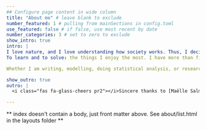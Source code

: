 ```yaml
---
## Configure page content in wide column
title: "About me" # leave blank to exclude
number_featured: 1 # pulling from mainSections in config.toml
use_featured: false # if false, use most recent by date
number_categories: 3 # set to zero to exclude
show_intro: true
intro: |
I love nature, and I love understanding how society works. Thus, I decided to study economics and climate to help preserving society's dearest asset: the environment. I will soon finish my master's degree at Wageningen University and my goal is to help find scientific, innovative solutions to cope with the consequences of human activity on the environment and the effects of climate change on our communities. 
To learn and to solve: the things I enjoy the most. I have more than five years of work experience in a dynamic, fresh environment, which helped me build professional and soft skills. Although I am very independent in my day-to-day work, I enjoy talking to clients and colleagues to learn from them and find solutions together.

Whether I am writing, modelling, doing statistical analysis, or research, I am detail-oriented and I have a strong work ethic. Primarily, I care about what I do because I work to protect what I care about.

show_outro: true
outro: |
  <i class="fas fa-glass-cheers pr2"></i>Sincere thanks to [Maëlle Salmon](https://masalmon.eu/) for her help naming this Hugo theme!

---
```


** index doesn't contain a body, just front matter above.
See about/list.html in the layouts folder **